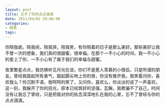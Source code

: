 ```yaml
---
layout: post
title: 忘不了你的点点滴滴
date: 2011/04/02 20:00:00
categories: 
- 随笔
tags: 
---
```


你陪我疯，陪我闹，陪我哭，陪我笑，有你陪着的日子是那么美好。那些美好让我不曾一次的想象，我们真的很甜蜜，很幸福。在那个一不小心的时间，我一不小心的爱上了你，一不小心有了属于我们的幸福与甜蜜。

夜里繁星点点，我仿佛听见月光在说，你们不是惹人羡慕的小情侣，只是所谓的朋友。曾经我鼓起所有勇气，踮起脚尖吻上你的唇，你没有推开我，我笑着问你，喜欢我么？你沉默不语，我呵呵的笑了，又问你，喜欢么，你淡淡的说了一声喜欢。这一刻，我躲开了你的目光，原本已经筑好的坚强，瓦解。我欺骗不了自己，时间没有让我忘了曾经，只是把我对你的执念深深地扎在我的心里，忘不了曾经与你的点点滴滴。
